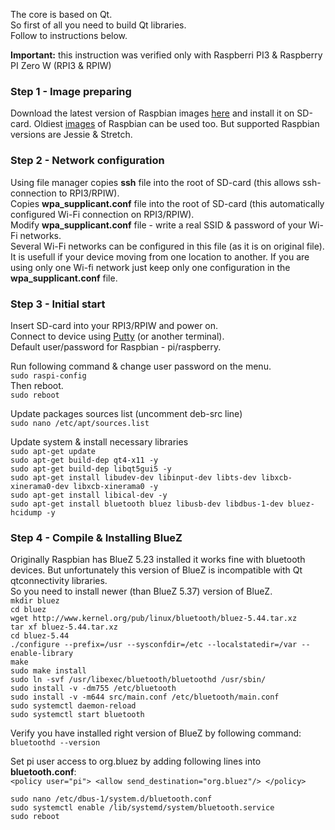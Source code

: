 The core is based on Qt.<br/>
So first of all you need to build Qt libraries.<br/>
Follow to instructions below.<br/>

**Important:** this instruction was verified only with Raspberri PI3 & Raspberry PI Zero W (RPI3 & RPIW)

### Step 1 - Image preparing
Download the latest version of Raspbian images [here](https://www.raspberrypi.org/downloads/raspbian/) and install it on SD-card.
Oldiest [images](https://downloads.raspberrypi.org/raspbian/images/) of Raspbian can be used too. But supported Raspbian versions are Jessie & Stretch.

### Step 2 - Network configuration 
Using file manager copies **ssh** file into the root of SD-card (this allows ssh-connection to RPI3/RPIW).<br/>
Copies **wpa_supplicant.conf** file into the root of SD-card (this automatically configured Wi-Fi connection on RPI3/RPIW).<br/>
Modify **wpa_supplicant.conf** file - write a real SSID & password of your Wi-Fi networks. <br/>
Several Wi-Fi networks can be configured in this file (as it is on original file). It is usefull if your device moving from one location to another. If you are using only one Wi-fi network just keep only one configuration in the **wpa_supplicant.conf** file. <br/>

### Step 3 - Initial start
Insert SD-card into your RPI3/RPIW and power on.<br/> 
Connect to device using [Putty](www.putty.org) (or another terminal).<br/>
Default user/password for Raspbian - pi/raspberry.<br/>

Run following command & change user password on the menu.<br/>
`sudo raspi-config`<br/>
Then reboot.<br/>
`sudo reboot`<br/>

Update packages sources list (uncomment deb-src line)<br/>
`sudo nano /etc/apt/sources.list`<br/>

Update system & install necessary libraries<br/>
`sudo apt-get update`<br/>
`sudo apt-get build-dep qt4-x11 -y`<br/>
`sudo apt-get build-dep libqt5gui5 -y`<br/>
`sudo apt-get install libudev-dev libinput-dev libts-dev libxcb-xinerama0-dev libxcb-xinerama0 -y`<br/>
`sudo apt-get install libical-dev -y`<br/>
`sudo apt-get install bluetooth bluez libusb-dev libdbus-1-dev bluez-hcidump -y`<br/>

### Step 4 - Compile & Installing BlueZ
Originally Raspbian has BlueZ 5.23 installed it works fine with bluetooth devices. But unfortunately this version of BlueZ is incompatible with Qt qtconnectivity libraries.<br/> 
So you need to install newer (than BlueZ 5.37) version of BlueZ.<br/>
`mkdir bluez`<br/>
`cd bluez`<br/>
`wget http://www.kernel.org/pub/linux/bluetooth/bluez-5.44.tar.xz`<br/>
`tar xf bluez-5.44.tar.xz`<br/>
`cd bluez-5.44`<br/>
`./configure --prefix=/usr --sysconfdir=/etc --localstatedir=/var --enable-library`<br/>
`make`<br/>
`sudo make install`<br/>
`sudo ln -svf /usr/libexec/bluetooth/bluetoothd /usr/sbin/`<br/>
`sudo install -v -dm755 /etc/bluetooth`<br/>
`sudo install -v -m644 src/main.conf /etc/bluetooth/main.conf`<br/>
`sudo systemctl daemon-reload`<br/>
`sudo systemctl start bluetooth`<br/>

Verify you have installed right version of BlueZ by following command:<br/>
`bluetoothd --version`<br/>

Set pi user access to org.bluez by adding following lines into **bluetooth.conf**:<br/>
``
 <policy user="pi">
    <allow send_destination="org.bluez"/>
  </policy>
``

`sudo nano /etc/dbus-1/system.d/bluetooth.conf`<br/>
`sudo systemctl enable /lib/systemd/system/bluetooth.service`<br/>
`sudo reboot`<br/>






